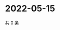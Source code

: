 # 2022-05-15

共 0 条

<!-- BEGIN WEIBO -->
<!-- 最后更新时间 Sun May 15 2022 16:16:20 GMT+0800 (China Standard Time) -->

<!-- END WEIBO -->
